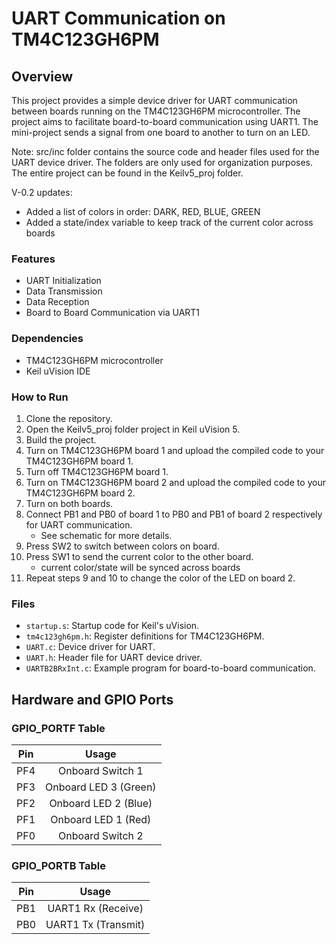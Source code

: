 
# UART Communication on TM4C123GH6PM

## Overview

This project provides a simple device driver for UART communication between boards running on the TM4C123GH6PM microcontroller. The project aims to facilitate board-to-board communication using UART1. The mini-project sends a signal from one board to another to turn on an LED.

Note: src/inc folder contains the source code and header files used for the UART device driver. The folders are only used for organization purposes. The entire project can be found in the Keilv5_proj folder.

V-0.2 updates: 
- Added a list of colors in order: DARK, RED, BLUE, GREEN
- Added a state/index variable to keep track of the current color across boards

### Features

- UART Initialization
- Data Transmission
- Data Reception
- Board to Board Communication via UART1

### Dependencies

- TM4C123GH6PM microcontroller
- Keil uVision IDE

### How to Run

1. Clone the repository.
2. Open the Keilv5_proj folder project in Keil uVision 5.
3. Build the project.
4. Turn on TM4C123GH6PM board 1 and upload the compiled code to your TM4C123GH6PM board 1.
5. Turn off TM4C123GH6PM board 1.
6. Turn on TM4C123GH6PM board 2 and upload the compiled code to your TM4C123GH6PM board 2.
7. Turn on both boards.
8. Connect PB1 and PB0 of board 1 to PB0 and PB1 of board 2 respectively for UART communication.
    - See schematic for more details.
9. Press SW2 to switch between colors on board.
10. Press SW1 to send the current color to the other board.
    - current color/state will be synced across boards
11. Repeat steps 9 and 10 to change the color of the LED on board 2.
### Files

- `startup.s`: Startup code for Keil's uVision.
- `tm4c123gh6pm.h`: Register definitions for TM4C123GH6PM.
- `UART.c`: Device driver for UART.
- `UART.h`: Header file for UART device driver.
- `UARTB2BRxInt.c`: Example program for board-to-board communication.

## Hardware and GPIO Ports

### GPIO_PORTF Table

| Pin  | Usage                     |
|:----:|:-------------------------:|
| PF4  | Onboard Switch 1          |
| PF3  | Onboard LED 3 (Green)     |
| PF2  | Onboard LED 2 (Blue)      |
| PF1  | Onboard LED 1 (Red)       |
| PF0  | Onboard Switch 2          |

### GPIO_PORTB Table
| Pin  | Usage                     |
|:----:|:-------------------------:|
| PB1  | UART1 Rx (Receive)        |
| PB0  | UART1 Tx (Transmit)       |
